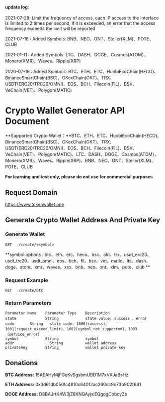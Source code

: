 #### **update log:**
2021-07-28: Limit the frequency of access, each IP access to the interface is limited to 2 times per second, if it is exceeded, an error that the access frequency exceeds the limit will be reported

 2021-07-18 : Added Symbols: BNB、NEO、ONT、Steller(XLM)、POTE、CLUB

2021-01-11 : Added Symbols: LTC、DASH、DOGE、Cosmos(ATOM）、Monero(XMR)、Waves、Ripple(XRP)

2020-07-16 : Added Symbols: BTC、ETH、ETC、HuobiEcoChain(HECO)、BinanceSmartChain(BSC)、OKexChain(OKT)、TRX、USDT(ERC20/TRC20/OMNI)、EOS、BCH、Filecoin(FIL)、BSV、VeChain(VET)、Polygon(MATIC)


# Crypto Wallet Generator API Document

**Supported Crypto Wallet：**BTC、ETH、ETC、HuobiEcoChain(HECO)、BinanceSmartChain(BSC)、OKexChain(OKT)、TRX、USDT(ERC20/TRC20/OMNI)、EOS、BCH、Filecoin(FIL)、BSV、VeChain(VET)、Polygon(MATIC)、LTC、DASH、DOGE、Cosmos(ATOM）、Monero(XMR)、Waves、Ripple(XRP)、BNB、NEO、ONT、Steller(XLM)、POTE、CLUB


**For learning and test only, please do not use for commercial purposes**

## Request Domain

 https://www.tokenwallet.one

## Generate Crypto Wallet Address And Private Key

### Generate Wallet

```
GET   /create/<symbol>
```
**symbol options :  btc、eth、etc、heco、bsc、okt、trx、usdt_erc20、usdt_trc20、usdt_omni、eos、bch、fil、bsv、vet、matic、ltc、dash、doge、atom、xmr、waves、xrp、bnb、neo、ont、xlm、pote、club **

### Request Example

```
GET   /create/btc
```
### Return Parameters

```
Parameter Name	  Parameter Type	Description
state     		  String			state value: success 、error
code       String   state code: 1000(success)、1001(request_exceed_limit)、1002(symbol_not_supported)、1003（service_error）
symbol			  String			symbol
addr			    String			wallet address
privateKey		  String			wallet private key
```



## Donations
**BTC Address:** 15AEAHyMjFGqKvSgsbmUBD1M7xVXJaBsHz			

**ETH Address:**	0x3d61db050fc4810c64012ac260dc9c73b902f641		

**DOGE Address:**	D8BAJrtK4W3jZ8XNQAyjxiEQgogCbboyZb	

